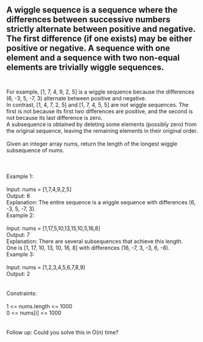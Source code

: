 ## A wiggle sequence is a sequence where the differences between successive numbers strictly alternate between positive and negative. The first difference (if one exists) may be either positive or negative. A sequence with one element and a sequence with two non-equal elements are trivially wiggle sequences. <br> <br> 
For example, [1, 7, 4, 9, 2, 5] is a wiggle sequence because the differences (6, -3, 5, -7, 3) alternate between positive and negative. <br> 
In contrast, [1, 4, 7, 2, 5] and [1, 7, 4, 5, 5] are not wiggle sequences. The first is not because its first two differences are positive, and the second is not because its last difference is zero. <br> 
A subsequence is obtained by deleting some elements (possibly zero) from the original sequence, leaving the remaining elements in their original order. <br> <br> 
Given an integer array nums, return the length of the longest wiggle subsequence of nums. <br> <br> <br> <br> 
Example 1: <br> <br> 
Input: nums = [1,7,4,9,2,5] <br> 
Output: 6 <br> 
Explanation: The entire sequence is a wiggle sequence with differences (6, -3, 5, -7, 3). <br> 
Example 2: <br> <br> 
Input: nums = [1,17,5,10,13,15,10,5,16,8] <br> 
Output: 7 <br> 
Explanation: There are several subsequences that achieve this length. <br> 
One is [1, 17, 10, 13, 10, 16, 8] with differences (16, -7, 3, -3, 6, -8). <br> 
Example 3: <br> <br> 
Input: nums = [1,2,3,4,5,6,7,8,9] <br> 
Output: 2 <br> <br> <br> 
Constraints: <br> <br> 
1 <= nums.length <= 1000 <br> 
0 <= nums[i] <= 1000 <br> <br> <br> 
Follow up: Could you solve this in O(n) time? <br> 
